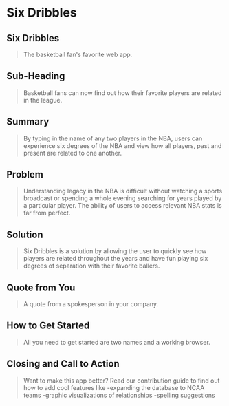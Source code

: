 # Six Dribbles #

<!-- 
> This material was originally posted [here](http://www.quora.com/What-is-Amazons-approach-to-product-development-and-product-management). It is reproduced here for posterities sake.

There is an approach called "working backwards" that is widely used at Amazon. They work backwards from the customer, rather than starting with an idea for a product and trying to bolt customers onto it. While working backwards can be applied to any specific product decision, using this approach is especially important when developing new products or features.

For new initiatives a product manager typically starts by writing an internal press release announcing the finished product. The target audience for the press release is the new/updated product's customers, which can be retail customers or internal users of a tool or technology. Internal press releases are centered around the customer problem, how current solutions (internal or external) fail, and how the new product will blow away existing solutions.

If the benefits listed don't sound very interesting or exciting to customers, then perhaps they're not (and shouldn't be built). Instead, the product manager should keep iterating on the press release until they've come up with benefits that actually sound like benefits. Iterating on a press release is a lot less expensive than iterating on the product itself (and quicker!).

If the press release is more than a page and a half, it is probably too long. Keep it simple. 3-4 sentences for most paragraphs. Cut out the fat. Don't make it into a spec. You can accompany the press release with a FAQ that answers all of the other business or execution questions so the press release can stay focused on what the customer gets. My rule of thumb is that if the press release is hard to write, then the product is probably going to suck. Keep working at it until the outline for each paragraph flows. 

Oh, and I also like to write press-releases in what I call "Oprah-speak" for mainstream consumer products. Imagine you're sitting on Oprah's couch and have just explained the product to her, and then you listen as she explains it to her audience. That's "Oprah-speak", not "Geek-speak".

Once the project moves into development, the press release can be used as a touchstone; a guiding light. The product team can ask themselves, "Are we building what is in the press release?" If they find they're spending time building things that aren't in the press release (overbuilding), they need to ask themselves why. This keeps product development focused on achieving the customer benefits and not building extraneous stuff that takes longer to build, takes resources to maintain, and doesn't provide real customer benefit (at least not enough to warrant inclusion in the press release).
 -->
 
## Six Dribbles ##
  > The basketball fan's favorite web app.

## Sub-Heading ##
  > Basketball fans can now find out how their favorite players are related in the league.

## Summary ##
  > By typing in the name of any two players in the NBA, users can experience six degrees of the NBA and view how all players, past and present are related to one another.

## Problem ##
  > Understanding legacy in the NBA is difficult without watching a sports broadcast or spending a whole evening searching for years played by a particular player. The ability of users to access relevant NBA stats is far from perfect.

## Solution ##
  > Six Dribbles is a solution by allowing the user to quickly see how players are related throughout the years and have fun playing six degrees of separation with their favorite ballers. 

## Quote from You ##
  > A quote from a spokesperson in your company.

## How to Get Started ##
  > All you need to get started are two names and a working browser. 

## Closing and Call to Action ##
  > Want to make this app better? Read our contribution guide to find out how to add cool features like 
  -expanding the database to NCAA teams
  -graphic visualizations of relationships
  -spelling suggestions 